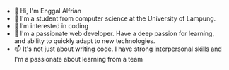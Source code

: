 - 👋 Hi, I'm Enggal Alfrian
- 🌱 I'm a student from computer science at the University of Lampung.
- 👀 I’m interested in coding
- 💞️ I'm a passionate web developer. Have a deep passion for learning, and ability to quickly adapt to new technologies.
- 📫 It's not just about writing code. I have strong interpersonal skills and I'm a passionate about learning from a team
